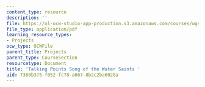 ```yaml
---
content_type: resource
description: ''
file: https://ol-ocw-studio-app-production.s3.amazonaws.com/courses/wgs-s10-special-topics-in-women-gender-studies-seminar-latina-womens-voices-spring-2010/7360b375f052fc78a6678b2c2ba6028a_MITWGS_S10S10_tp_song.pdf
file_type: application/pdf
learning_resource_types:
- Projects
ocw_type: OCWFile
parent_title: Projects
parent_type: CourseSection
resourcetype: Document
title: 'Talking Points Song of the Water Saints '
uid: 7360b375-f052-fc78-a667-8b2c2ba6028a
---
```

